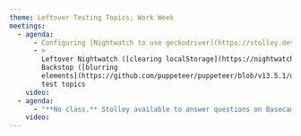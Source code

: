 ```yaml
---
theme: Leftover Testing Topics; Work Week
meetings:
  - agenda:
      - Configuring [Nightwatch to use geckodriver](https://stolley.dev/properly-configuring-nightwatch-to-run-geckodriver/)
      - >
        Leftover Nightwatch ([clearing localStorage](https://nightwatchjs.org/api/execute.html)) and
        Backstop ([blurring
        elements](https://github.com/puppeteer/puppeteer/blob/v13.5.1/docs/api.md#pageevalselector-pagefunction-args-1))
        test topics
    video:
  - agenda:
      - "**No class.** Stolley available to answer questions on Basecamp."
    video:
---
```

